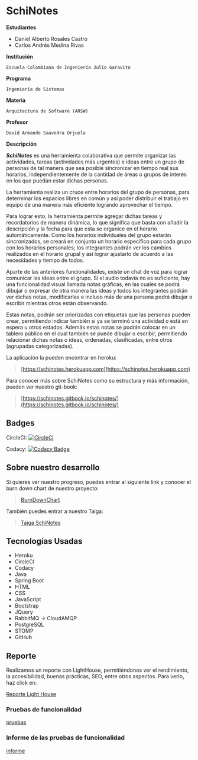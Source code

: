 # SchiNotes

**Estudiantes**

* Daniel Alberto Rosales Castro
* Carlos Andrés Medina Rivas

**Institución**

```text
Escuela Colombiana de Ingeniería Julio Garavito
```

**Programa**

```text
Ingeniería de Sistemas
```

**Materia**

```text
Arquitectura de Software (ARSW)
```

**Profesor**

```text
David Armando Saavedra Orjuela
```

**Descripción**

_**SchiNotes**_ es una herramienta colaborativa que permite organizar las actividades, tareas \(actividades más urgentes\) e ideas entre un grupo de personas de tal manera que sea posible sincronizar en tiempo real sus horarios, independientemente de la cantidad de áreas o grupos de interés en los que puedan estar dichas personas.

La herramienta realiza un cruce entre horarios del grupo de personas, para determinar los espacios libres en común y así poder distribuir el trabajo en equipo de una manera más eficiente logrando aprovechar el tiempo.

Para lograr esto, la herramienta permite agregar dichas tareas y recordatorios de manera dinámica, lo que significa que basta con añadir la descripción y la fecha para que esta se organice en el horario automáticamente. Como los horarios individuales del grupo estarán sincronizados, se creará en conjunto un horario específico para cada grupo con los horarios personales; los integrantes podrán ver los cambios realizados en el horario grupal y así lograr ajustarlo de acuerdo a las necesidades y tiempo de todos.

Aparte de las anteriores funcionalidades, existe un chat de voz para lograr comunicar las ideas entre el grupo. Si el audio todavía no es suficiente, hay una funcionalidad visual llamada notas gráficas, en las cuales se podrá dibujar o expresar de otra manera las ideas y todos los integrantes podrán ver dichas notas, modificarlas e incluso más de una persona podrá dibujar o escribir mientras otros están observando.

Estas notas, podrán ser priorizadas con etiquetas que las personas pueden crear, permitiendo indicar también si ya se terminó una actividad o está en espera u otros estados. Además estas notas se podrán colocar en un tablero público en el cual también se puede dibujar o escribir, permitiendo relacionar dichas notas o ideas, ordenadas, clasificadas, entre otros \(agrupadas categorizadas\).

La aplicación la pueden encontrar en heroku:

> [https://schinotes.herokuapp.com](https://schinotes.herokuapp.com)

Para conocer más sobre SchiNotes como su estructura y más información, pueden ver nuestro git-book:

> [https://schinotes.gitbook.io/schinotes/](https://schinotes.gitbook.io/schinotes/)

## Badges

CircleCI: [![CircleCI](https://circleci.com/gh/CarlosCL98/SchiNotes.svg?style=svg)](https://circleci.com/gh/CarlosCL98/SchiNotes)

Codacy: [![Codacy Badge](https://api.codacy.com/project/badge/Grade/5043a2c9c0ac4fb39a25c9abfc9dc01a)](https://www.codacy.com/app/CarlosCL98/SchiNotes?utm_source=github.com&amp;utm_medium=referral&amp;utm_content=CarlosCL98/SchiNotes&amp;utm_campaign=Badge_Grade)

## Sobre nuestro desarrollo

Si quieres ver nuestro progreso, puedes entrar al siguiente link y conocer el burn down chart de nuestro proyecto:

> [BurnDownChart](https://docs.google.com/spreadsheets/d/1Ea6rBm_NtAgKJO0ptcEyOttuZSNk7aUwCMdnkW3BFUU/edit#gid=1952855537)

También puedes entrar a nuestro Taiga:

> [Taiga SchiNotes](https://tree.taiga.io/project/carloscl98-schinotes/timeline)

## Tecnologías Usadas

* Heroku
* CircleCI
* Codacy
* Java
* Spring Boot
* HTML
* CSS
* JavaScript
* Bootstrap
* JQuery
* RabbitMQ -&gt; CloudAMQP
* PostgreSQL
* STOMP
* GitHub

## Reporte

Realizamos un reporte con LightHouse, permitiéndonos ver el rendimiento, la accesibilidad, buenas prácticas, SEO, entre otros aspectos. Para verlo, haz click en:

[Reporte Light House](https://carloscl98.github.io/SchiNotes/docs/ReporteLightHouse.html)

### Pruebas de funcionalidad
[pruebas](https://drive.google.com/file/d/1QdKtHJnR4SNJZV14Z1f6bKe7y0RuZXZl/view?usp=sharing)

### Informe de las pruebas de funcionalidad
[informe](https://drive.google.com/file/d/1RbLqk5MhAp-peGEpe2mWx77yxgAuStVB/view?usp=sharing)

